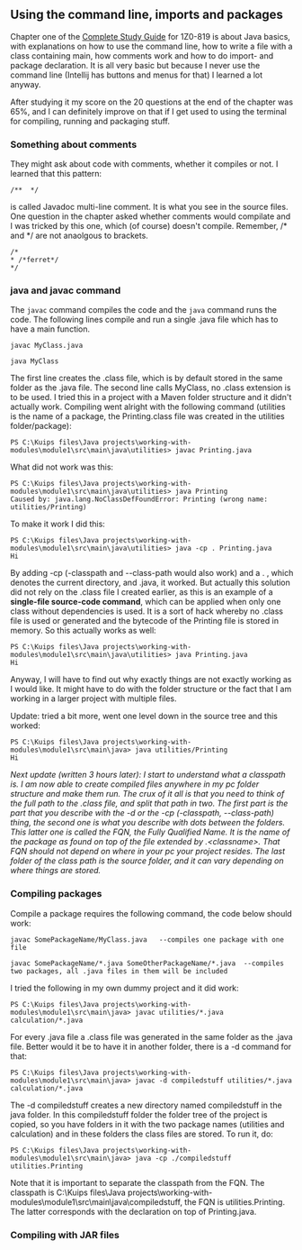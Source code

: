 ## Using the command line, imports and packages


Chapter one of the [Complete Study Guide](https://www.amazon.com/gp/product/B08DF4R2V9/ref=ppx_yo_dt_b_d_asin_title_351_o00?ie=UTF8&psc=1) for 1Z0-819 is about Java basics, with explanations on how to use the command line, how to write a file with a class containing main, how comments work and how to do import- and package declaration. It is all very basic but because I never use the command line (Intellij has buttons and menus for that) I learned a lot anyway.

After studying it my score on the 20 questions at the end of the chapter was 65%, and I can definitely improve on that if I get used to using the terminal for compiling, running and packaging stuff.

### Something about comments
They might ask about code with comments, whether it compiles or not. I learned that this pattern:

```
/**  */ 
```

is called Javadoc multi-line comment. It is what you see in the source files. One question in the chapter asked whether comments would compilate and I was tricked by this one, which (of course) doesn't compile. Remember, /* and */ are not anaolgous to brackets.

```
/*
* /*ferret*/
*/
```

### java and javac command

The ```javac``` command compiles the code and the ```java``` command runs the code. The following lines compile and run a single .java file which has to have a main function.

```
javac MyClass.java

java MyClass
```

The first line creates the .class file, which is by default stored in the same folder as the .java file. The second line calls MyClass, no .class extension is to be used. I tried this in a project with a Maven folder structure and it didn't actually work. Compiling went alright with the following command (utilities is the name of a package, the Printing.class file was created in the utilities folder/package):

```
PS C:\Kuips files\Java projects\working-with-modules\module1\src\main\java\utilities> javac Printing.java
```

What did not work was this:

```
PS C:\Kuips files\Java projects\working-with-modules\module1\src\main\java\utilities> java Printing
Caused by: java.lang.NoClassDefFoundError: Printing (wrong name: utilities/Printing)
```

To make it work I did this:

```
PS C:\Kuips files\Java projects\working-with-modules\module1\src\main\java\utilities> java -cp . Printing.java
Hi
```

By adding -cp (-classpath and --class-path would also work) and a . , which denotes the current directory, and .java, it worked. But actually this solution did not rely on the .class file I created earlier, as this is an example of a **single-file source-code command**, which can be applied when only one class without dependencies is used. It is a sort of hack whereby no .class file is used or generated and the bytecode of the Printing file is stored in memory. So this actually works as well:

```
PS C:\Kuips files\Java projects\working-with-modules\module1\src\main\java\utilities> java Printing.java
Hi
```

Anyway, I will have to find out why exactly things are not exactly working as I would like. It might have to do with the folder structure or the fact that I am working in a larger project with multiple files. 

Update: tried a bit more, went one level down in the source tree and this worked:

```
PS C:\Kuips files\Java projects\working-with-modules\module1\src\main\java> java utilities/Printing
Hi
```

_Next update (written 3 hours later): I start to understand what a classpath is. I am now able to create compiled files anywhere in my pc folder structure and make them run. The crux of it all is that you need to think of the full path to the .class file, and split that path in two. The first part is the part that you describe with the -d or the -cp (-classpath, --class-path) thing, the second one is what you describe with dots between the folders. This latter one is called the FQN, the Fully Qualified Name. It is the name of the package as found on top of the file extended by .\<classname\>. That FQN should not depend on where in your pc your project resides. The last folder of the class path is the source folder, and it can vary depending on where things are stored._


### Compiling packages

Compile a package requires the following command, the code below should work:

```
javac SomePackageName/MyClass.java   --compiles one package with one file

javac SomePackageName/*.java SomeOtherPackageName/*.java  --compiles two packages, all .java files in them will be included
```

I tried the following in my own dummy project and it did work:

```
PS C:\Kuips files\Java projects\working-with-modules\module1\src\main\java> javac utilities/*.java calculation/*.java
```

For every .java file a .class file was generated in the same folder as the .java file. Better would it be to have it in another folder, there is a -d command for that:

```
PS C:\Kuips files\Java projects\working-with-modules\module1\src\main\java> javac -d compiledstuff utilities/*.java calculation/*.java
```

The -d compiledstuff creates a new directory named compiledstuff in the java folder. In this compiledstuff folder the folder tree of the project is copied, so you have folders in it with the two package names (utilities and calculation) and in these folders the class files are stored. To run it, do:

```
PS C:\Kuips files\Java projects\working-with-modules\module1\src\main\java> java -cp ./compiledstuff utilities.Printing
```

Note that it is important to separate the classpath from the FQN. The classpath is C:\Kuips files\Java projects\working-with-modules\module1\src\main\java\compiledstuff, the FQN is utilities.Printing. The latter corresponds with the declaration on top of Printing.java.


### Compiling with JAR files



















